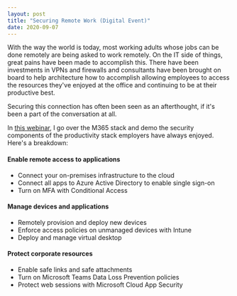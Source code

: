 ```yaml
---
layout: post
title: "Securing Remote Work (Digital Event)"
date: 2020-09-07
---
```


With the way the world is today, most working adults whose jobs can be done remotely are being asked to work remotely. On the IT side of things, great pains have
been made to accomplish this. There have been investments in VPNs and firewalls and consultants have been brought on board to help architecture how to accomplish
allowing employees to access the resources they've enjoyed at the office and continuing to be at their productive best.

Securing this connection has often been seen as an afterthought, if it's been a part of the conversation at all.

In [this webinar](https://nonprofits.tsi.microsoft.com/Securing-Remote-Work-Virtual-Event/), I go over the M365 stack and demo the security components of the productivity stack employers have always enjoyed. Here's a breakdown:

#### Enable remote access to applications
- Connect your on-premises infrastructure to the cloud
- Connect all apps to Azure Active Directory to enable single sign-on
- Turn on MFA with Conditional Access
#### Manage devices and applications
- Remotely provision and deploy new devices
- Enforce access policies on unmanaged devices with Intune
- Deploy and manage virtual desktop
#### Protect corporate resources
- Enable safe links and safe attachments
- Turn on Microsoft Teams Data Loss Prevention policies
- Protect web sessions with Microsoft Cloud App Security
